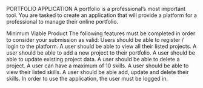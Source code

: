 PORTFOLIO APPLICATION
A portfolio is a professional’s most important tool. You are tasked to create an application that will provide a platform for a professional to manage their online portfolio.

Minimum Viable Product
The following features must be completed in order to consider your submission as valid:
Users should be able to register / login to the platform.
A user should be able to view all their listed projects.
A user should be able to add a new project to their portfolio.
A user should be able to update existing project data.
A user should be able to delete a project.
A user can have a maximum of 10 skills.
A user should be able to view their listed skills.
A user should be able add, update and delete their skills.
In order to use the application, the user must be logged in.

